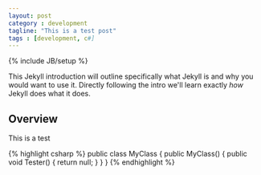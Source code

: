 ```yaml
---
layout: post
category : development
tagline: "This is a test post"
tags : [development, c#]
---
```

{% include JB/setup %}

This Jekyll introduction will outline specifically  what Jekyll is and why you would want to use it.
Directly following the intro we'll learn exactly _how_ Jekyll does what it does.

## Overview

This is a test


{% highlight csharp %}
public class MyClass
{
  public MyClass()
  {
      public void Tester() {
        return null;
      }
  }
}
{% endhighlight %}
